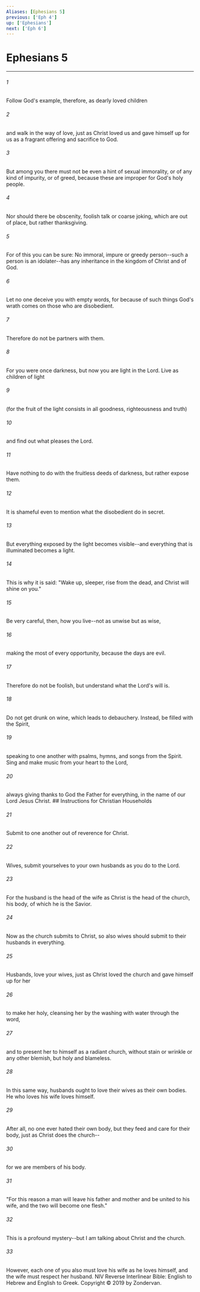 ```yaml
---
Aliases: [Ephesians 5]
previous: ['Eph 4']
up: ['Ephesians']
next: ['Eph 6']
---
```

# Ephesians 5

***


###### 1 
Follow God's example, therefore, as dearly loved children 

###### 2 
and walk in the way of love, just as Christ loved us and gave himself up for us as a fragrant offering and sacrifice to God. 

###### 3 
But among you there must not be even a hint of sexual immorality, or of any kind of impurity, or of greed, because these are improper for God's holy people. 

###### 4 
Nor should there be obscenity, foolish talk or coarse joking, which are out of place, but rather thanksgiving. 

###### 5 
For of this you can be sure: No immoral, impure or greedy person--such a person is an idolater--has any inheritance in the kingdom of Christ and of God. 

###### 6 
Let no one deceive you with empty words, for because of such things God's wrath comes on those who are disobedient. 

###### 7 
Therefore do not be partners with them. 

###### 8 
For you were once darkness, but now you are light in the Lord. Live as children of light 

###### 9 
(for the fruit of the light consists in all goodness, righteousness and truth) 

###### 10 
and find out what pleases the Lord. 

###### 11 
Have nothing to do with the fruitless deeds of darkness, but rather expose them. 

###### 12 
It is shameful even to mention what the disobedient do in secret. 

###### 13 
But everything exposed by the light becomes visible--and everything that is illuminated becomes a light. 

###### 14 
This is why it is said: "Wake up, sleeper, rise from the dead, and Christ will shine on you." 

###### 15 
Be very careful, then, how you live--not as unwise but as wise, 

###### 16 
making the most of every opportunity, because the days are evil. 

###### 17 
Therefore do not be foolish, but understand what the Lord's will is. 

###### 18 
Do not get drunk on wine, which leads to debauchery. Instead, be filled with the Spirit, 

###### 19 
speaking to one another with psalms, hymns, and songs from the Spirit. Sing and make music from your heart to the Lord, 

###### 20 
always giving thanks to God the Father for everything, in the name of our Lord Jesus Christ. ## Instructions for Christian Households 

###### 21 
Submit to one another out of reverence for Christ. 

###### 22 
Wives, submit yourselves to your own husbands as you do to the Lord. 

###### 23 
For the husband is the head of the wife as Christ is the head of the church, his body, of which he is the Savior. 

###### 24 
Now as the church submits to Christ, so also wives should submit to their husbands in everything. 

###### 25 
Husbands, love your wives, just as Christ loved the church and gave himself up for her 

###### 26 
to make her holy, cleansing her by the washing with water through the word, 

###### 27 
and to present her to himself as a radiant church, without stain or wrinkle or any other blemish, but holy and blameless. 

###### 28 
In this same way, husbands ought to love their wives as their own bodies. He who loves his wife loves himself. 

###### 29 
After all, no one ever hated their own body, but they feed and care for their body, just as Christ does the church-- 

###### 30 
for we are members of his body. 

###### 31 
"For this reason a man will leave his father and mother and be united to his wife, and the two will become one flesh." 

###### 32 
This is a profound mystery--but I am talking about Christ and the church. 

###### 33 
However, each one of you also must love his wife as he loves himself, and the wife must respect her husband. NIV Reverse Interlinear Bible: English to Hebrew and English to Greek. Copyright © 2019 by Zondervan.
